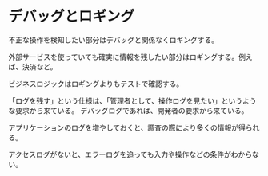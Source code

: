 # デバッグとロギング

不正な操作を検知したい部分はデバッグと関係なくロギングする。

外部サービスを使っていても確実に情報を残したい部分はロギングする。例えば、決済など。

ビジネスロジックはロギングよりもテストで確認する。

「ログを残す」という仕様は、「管理者として、操作ログを見たい」というような要求から来ている。
デバッグログであれば、開発者の要求から来ている。

アプリケーションのログを増やしておくと、調査の際により多くの情報が得られる。

アクセスログがないと、エラーログを追っても入力や操作などの条件がわからない。
